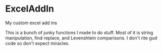# ExcelAddIn
My custom excel add ins

This is a bunch of junky functions I made to do stuff.  Most of it is string manipulation, find replace, and Levenshtein comparisons.  I don't rite gud code so don't expect miracles.
